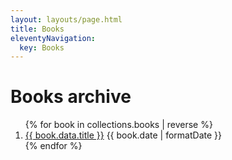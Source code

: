 ```yaml
---
layout: layouts/page.html
title: Books
eleventyNavigation:
  key: Books
---
```


# Books archive

<ol class="flex gap-4 flex-col">
{% for book in collections.books | reverse %}
  <li class="flex flex-col md:justify-between md:flex-wrap md:flex-row">
    <a href="{{book.url}}">{{ book.data.title }}</a>
    <time dateTime="{{book.date | formatDate }}">{{ book.date | formatDate }}</time>
  </li>
{% endfor %}
</ol>
